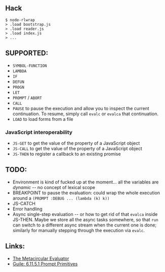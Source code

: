 ## Hack

```
$ node-rlwrap
> .load bootstrap.js
> .load reader.js
> .load index.js
> ...
```

## SUPPORTED:

- `SYMBOL-FUNCTION`
- `LAMBDA`
- `IF`
- `DEFUN`
- `PROGN`
- `LET`
- `PROMPT` / `ABORT`
- `CALL`
- `PAUSE` to pause the execution and allow you to inspect the current
  continuation.  To resume, simply call `evalc` or `evalca` that continuation.
- `LOAD` to load forms from a file

### JavaScript interoperability

- `JS-GET` to get the value of the property of a JavaScript object
- `JS-CALL` to get the value of the property of a JavaScript object
- `JS-THEN` to register a callback to an existing promise

## TODO:

- Environment is kind of fucked up at the moment... all the variables are
  _dynamic_ -- no concept of lexical scope
- BREAKPOINT to pause the evaluation: could wrap the whole execution around
  a `(PROMPT :DEBUG ... (lambda (k) k))`
- JS-CATCH
- Error handling
- Async single-step evaluation -- or how to get rid of that `evalca` inside
  JS-THEN.  Maybe we store all the async tasks somewhere, so that `run` can
  switch to a different async stream when the current one is done; similarly
  for manually stepping through the execution via `evalc`.

## Links:

- [The Metacircular Evaluator](https://sarabander.github.io/sicp/html/4_002e1.xhtml)
- [Guile: 6.11.5.1 Prompt Primitives](https://www.gnu.org/software/guile/manual/html_node/Prompt-Primitives.html)
